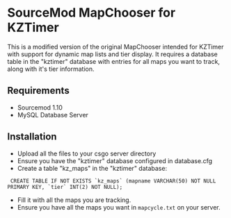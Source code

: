 # SourceMod MapChooser for KZTimer

This is a modified version of the original MapChooser intended for KZTimer with support for dynamic map lists and tier display.
It requires a database table in the "kztimer" database with entries for all maps you want to track, along with it's tier information.

## Requirements

* Sourcemod 1.10
* MySQL Database Server

## Installation

* Upload all the files to your csgo server directory
* Ensure you have the "kztimer" database configured in database.cfg
* Create a table "kz_maps" in the "kztimer" database:
```
 CREATE TABLE IF NOT EXISTS `kz_maps` (mapname VARCHAR(50) NOT NULL PRIMARY KEY, `tier` INT(2) NOT NULL);
 ```
* Fill it with all the maps you are tracking.
* Ensure you have all the maps you want in `mapcycle.txt` on your server.
